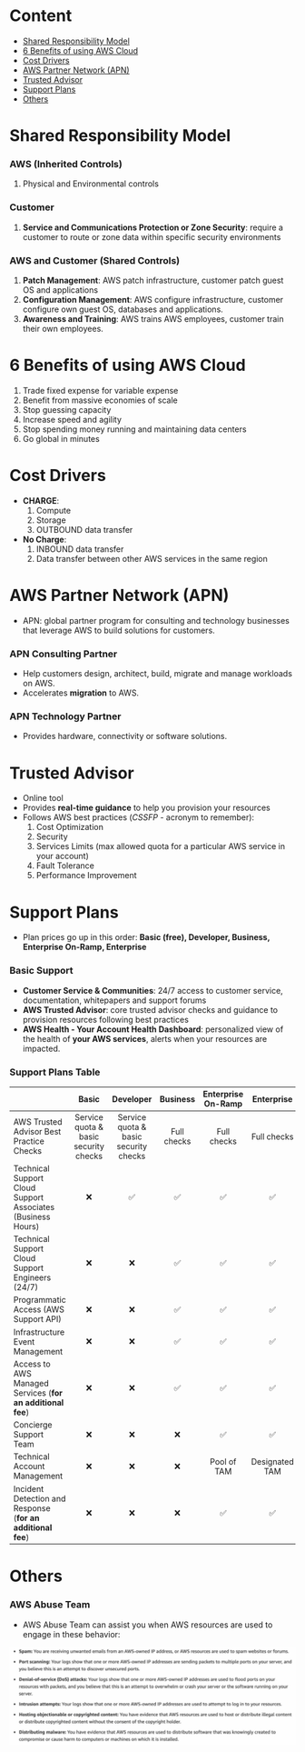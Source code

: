# Content

- [Shared Responsibility Model](#shared-responsibility-model)
- [6 Benefits of using AWS Cloud](#6-benefits-of-using-aws-cloud)
- [Cost Drivers](#cost-drivers)
- [AWS Partner Network (APN)](#aws-partner-network-apn)
- [Trusted Advisor](#trusted-advisor)
- [Support Plans](#support-plans)
- [Others](#others)

# Shared Responsibility Model

### AWS (Inherited Controls)

1. Physical and Environmental controls

### Customer

1. **Service and Communications Protection or Zone Security**: require a customer to route or zone data within specific security environments

### AWS and Customer (Shared Controls)

1. **Patch Management**: AWS patch infrastructure, customer patch guest OS and applications
2. **Configuration Management**: AWS configure infrastructure, customer configure own guest OS, databases and applications.
3. **Awareness and Training**: AWS trains AWS employees, customer train their own employees.

# 6 Benefits of using AWS Cloud

1. Trade fixed expense for variable expense
2. Benefit from massive economies of scale
3. Stop guessing capacity
4. Increase speed and agility
5. Stop spending money running and maintaining data centers
6. Go global in minutes

# Cost Drivers

- **CHARGE**:
  1. Compute
  2. Storage
  3. OUTBOUND data transfer
- **No Charge**:
  1. INBOUND data transfer
  2. Data transfer between other AWS services in the same region

# AWS Partner Network (APN)

- APN: global partner program for consulting and technology businesses that leverage AWS to build solutions for customers.

### APN Consulting Partner

- Help customers design, architect, build, migrate and manage workloads on AWS.
- Accelerates **migration** to AWS.

### APN Technology Partner

- Provides hardware, connectivity or software solutions.

# Trusted Advisor

- Online tool
- Provides **real-time guidance** to help you provision your resources
- Follows AWS best practices (_CSSFP_ - acronym to remember):
  1. Cost Optimization
  2. Security
  3. Services Limits (max allowed quota for a particular AWS service in your account)
  4. Fault Tolerance
  5. Performance Improvement

# Support Plans

- Plan prices go up in this order: **Basic (free), Developer, Business, Enterprise On-Ramp, Enterprise**

### Basic Support

- **Customer Service & Communities**: 24/7 access to customer service, documentation, whitepapers and support forums
- **AWS Trusted Advisor**: core trusted advisor checks and guidance to provision resources following best practices
- **AWS Health - Your Account Health Dashboard**: personalized view of the health of **your AWS services**, alerts when your resources are impacted.

### Support Plans Table

|                                                             |                 Basic                 |               Developer               |  Business   | Enterprise On-Ramp |   Enterprise   |
| ----------------------------------------------------------- | :-----------------------------------: | :-----------------------------------: | :---------: | :----------------: | :------------: |
| AWS Trusted Advisor Best Practice Checks                    | Service quota & basic security checks | Service quota & basic security checks | Full checks |    Full checks     |  Full checks   |
| Technical Support Cloud Support Associates (Business Hours) |                  ❌                   |                  ✅                   |     ✅      |         ✅         |       ✅       |
| Technical Support Cloud Support Engineers (24/7)            |                  ❌                   |                  ❌                   |     ✅      |         ✅         |       ✅       |
| Programmatic Access (AWS Support API)                       |                  ❌                   |                  ❌                   |     ✅      |         ✅         |       ✅       |
| Infrastructure Event Management                             |                  ❌                   |                  ❌                   |     ✅      |         ✅         |       ✅       |
| Access to AWS Managed Services (**for an additional fee**)  |                  ❌                   |                  ❌                   |     ✅      |         ✅         |       ✅       |
| Concierge Support Team                                      |                  ❌                   |                  ❌                   |     ❌      |         ✅         |       ✅       |
| Technical Account Management                                |                  ❌                   |                  ❌                   |     ❌      |    Pool of TAM     | Designated TAM |
| Incident Detection and Response (**for an additional fee**) |                  ❌                   |                  ❌                   |     ❌      |         ✅         |       ✅       |

# Others

### AWS Abuse Team

- AWS Abuse Team can assist you when AWS resources are used to engage in these behavior:

![Abusive Behavior](./diagrams/aws-abuse-team.png)
